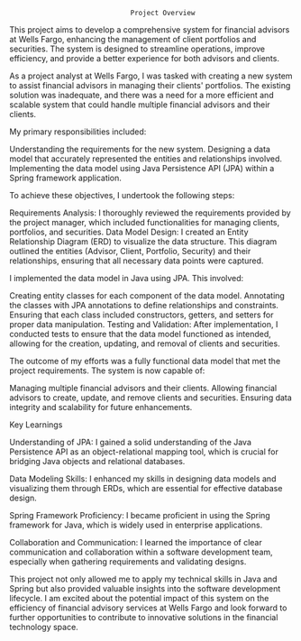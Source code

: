                                   Project Overview
This project aims to develop a comprehensive system for financial advisors at Wells Fargo, enhancing the management of client portfolios and securities. The system is designed to streamline operations, improve efficiency, and provide a better experience for both advisors and clients.

As a project analyst at Wells Fargo, I was tasked with creating a new system to assist financial advisors in managing their clients' portfolios. The existing solution was inadequate, and there was a need for a more efficient and scalable system that could handle multiple financial advisors and their clients.


My primary responsibilities included:

Understanding the requirements for the new system.
Designing a data model that accurately represented the entities and relationships involved.
Implementing the data model using Java Persistence API (JPA) within a Spring framework application.

To achieve these objectives, I undertook the following steps:

Requirements Analysis: I thoroughly reviewed the requirements provided by the project manager, which included functionalities for managing clients, portfolios, and securities.
Data Model Design: I created an Entity Relationship Diagram (ERD) to visualize the data structure. This diagram outlined the entities (Advisor, Client, Portfolio, Security) and their relationships, ensuring that all necessary data points were captured.

I implemented the data model in Java using JPA. This involved:

Creating entity classes for each component of the data model.
Annotating the classes with JPA annotations to define relationships and constraints.
Ensuring that each class included constructors, getters, and setters for proper data manipulation.
Testing and Validation: After implementation, I conducted tests to ensure that the data model functioned as intended, allowing for the creation, updating, and removal of clients and securities.

The outcome of my efforts was a fully functional data model that met the project requirements. The system is now capable of:

Managing multiple financial advisors and their clients.
Allowing financial advisors to create, update, and remove clients and securities.
Ensuring data integrity and scalability for future enhancements.

Key Learnings

Understanding of JPA: I gained a solid understanding of the Java Persistence API as an object-relational mapping tool, which is crucial for bridging Java objects and relational databases.

Data Modeling Skills: I enhanced my skills in designing data models and visualizing them through ERDs, which are essential for effective database design.

Spring Framework Proficiency: I became proficient in using the Spring framework for Java, which is widely used in enterprise applications.

Collaboration and Communication: I learned the importance of clear communication and collaboration within a software development team, especially when gathering requirements and validating designs.


This project not only allowed me to apply my technical skills in Java and Spring but also provided valuable insights into the software development lifecycle. I am excited about the potential impact of this system on the efficiency of financial advisory services at Wells Fargo and look forward to further opportunities to contribute to innovative solutions in the financial technology space.

